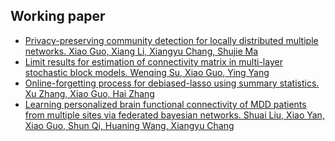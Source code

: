 ## Working paper

<ul style="margin:0px 0 5px;">
   <li><a href="https://arxiv.org/abs/2306.15709"><autocolor>Privacy-preserving community detection for locally distributed multiple networks. Xiao Guo, Xiang Li, Xiangyu Chang, Shujie Ma
</autocolor></a></li>
  <li><a href="https://arxiv.org/abs/2406.11152"><autocolor>Limit results for estimation of connectivity matrix in multi-layer stochastic block models. Wenqing Su, Xiao Guo, Ying Yang
 </autocolor></a></li>
  <li><a href="https://papers.ssrn.com/sol3/papers.cfm?abstract_id=4977053"><autocolor>Online-forgetting process for debiased-lasso using summary statistics. Xu Zhang, Xiao Guo, Hai Zhang 
</autocolor></a></li>
 <li><a href="https://arxiv.org/abs/2301.02423"><autocolor>Learning personalized brain functional connectivity of MDD patients from multiple sites via federated bayesian networks. Shuai Liu, Xiao Yan, Xiao Guo, Shun Qi, Huaning Wang, Xiangyu Chang 
</autocolor></a></li>
</ul>


